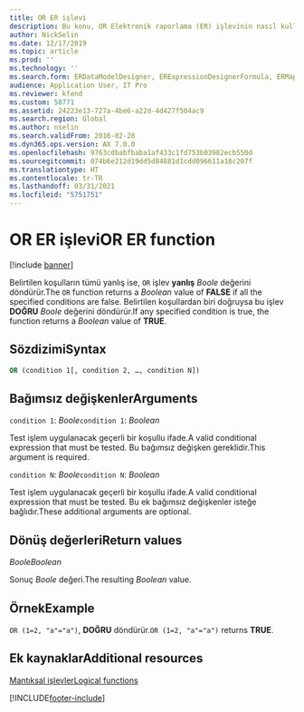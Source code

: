 ```yaml
---
title: OR ER işlevi
description: Bu konu, OR Elektronik raporlama (ER) işlevinin nasıl kullanıldığı hakkında bilgi sağlar.
author: NickSelin
ms.date: 12/17/2019
ms.topic: article
ms.prod: ''
ms.technology: ''
ms.search.form: ERDataModelDesigner, ERExpressionDesignerFormula, ERMappedFormatDesigner, ERModelMappingDesigner
audience: Application User, IT Pro
ms.reviewer: kfend
ms.custom: 58771
ms.assetid: 24223e13-727a-4be6-a22d-4d427f504ac9
ms.search.region: Global
ms.author: nselin
ms.search.validFrom: 2016-02-28
ms.dyn365.ops.version: AX 7.0.0
ms.openlocfilehash: 9763cdbabfbaba1af433c1fd753b03982ecb550d
ms.sourcegitcommit: 074b6e212d19dd5d84881d1cdd096611a18c207f
ms.translationtype: HT
ms.contentlocale: tr-TR
ms.lasthandoff: 03/31/2021
ms.locfileid: "5751751"
---
```

# <a name="or-er-function"></a><span data-ttu-id="e9488-103">OR ER işlevi</span><span class="sxs-lookup"><span data-stu-id="e9488-103">OR ER function</span></span>

[!include [banner](../includes/banner.md)]

<span data-ttu-id="e9488-104">Belirtilen koşulların tümü yanlış ise, `OR` işlev **yanlış** *Boole* değerini döndürür.</span><span class="sxs-lookup"><span data-stu-id="e9488-104">The `OR` function returns a *Boolean* value of **FALSE** if all the specified conditions are false.</span></span> <span data-ttu-id="e9488-105">Belirtilen koşullardan biri doğruysa bu işlev **DOĞRU** *Boole* değerini döndürür.</span><span class="sxs-lookup"><span data-stu-id="e9488-105">If any specified condition is true, the function returns a *Boolean* value of **TRUE**.</span></span>

## <a name="syntax"></a><span data-ttu-id="e9488-106">Sözdizimi</span><span class="sxs-lookup"><span data-stu-id="e9488-106">Syntax</span></span>

```vb
OR (condition 1[, condition 2, …, condition N])
```

## <a name="arguments"></a><span data-ttu-id="e9488-107">Bağımsız değişkenler</span><span class="sxs-lookup"><span data-stu-id="e9488-107">Arguments</span></span>

<span data-ttu-id="e9488-108">`condition 1`: *Boole*</span><span class="sxs-lookup"><span data-stu-id="e9488-108">`condition 1`: *Boolean*</span></span>

<span data-ttu-id="e9488-109">Test işlem uygulanacak geçerli bir koşullu ifade.</span><span class="sxs-lookup"><span data-stu-id="e9488-109">A valid conditional expression that must be tested.</span></span> <span data-ttu-id="e9488-110">Bu bağımsız değişken gereklidir.</span><span class="sxs-lookup"><span data-stu-id="e9488-110">This argument is required.</span></span>

<span data-ttu-id="e9488-111">`condition N`: *Boole*</span><span class="sxs-lookup"><span data-stu-id="e9488-111">`condition N`: *Boolean*</span></span>

<span data-ttu-id="e9488-112">Test işlem uygulanacak geçerli bir koşullu ifade.</span><span class="sxs-lookup"><span data-stu-id="e9488-112">A valid conditional expression that must be tested.</span></span> <span data-ttu-id="e9488-113">Bu ek bağımsız değişkenler isteğe bağlıdır.</span><span class="sxs-lookup"><span data-stu-id="e9488-113">These additional arguments are optional.</span></span>

## <a name="return-values"></a><span data-ttu-id="e9488-114">Dönüş değerleri</span><span class="sxs-lookup"><span data-stu-id="e9488-114">Return values</span></span>

<span data-ttu-id="e9488-115">*Boole*</span><span class="sxs-lookup"><span data-stu-id="e9488-115">*Boolean*</span></span>

<span data-ttu-id="e9488-116">Sonuç *Boole* değeri.</span><span class="sxs-lookup"><span data-stu-id="e9488-116">The resulting *Boolean* value.</span></span>

## <a name="example"></a><span data-ttu-id="e9488-117">Örnek</span><span class="sxs-lookup"><span data-stu-id="e9488-117">Example</span></span>

<span data-ttu-id="e9488-118">`OR (1=2, "a"="a")`, **DOĞRU** döndürür.</span><span class="sxs-lookup"><span data-stu-id="e9488-118">`OR (1=2, "a"="a")` returns **TRUE**.</span></span>

## <a name="additional-resources"></a><span data-ttu-id="e9488-119">Ek kaynaklar</span><span class="sxs-lookup"><span data-stu-id="e9488-119">Additional resources</span></span>

[<span data-ttu-id="e9488-120">Mantıksal işlevler</span><span class="sxs-lookup"><span data-stu-id="e9488-120">Logical functions</span></span>](er-functions-category-logical.md)


[!INCLUDE[footer-include](../../../includes/footer-banner.md)]